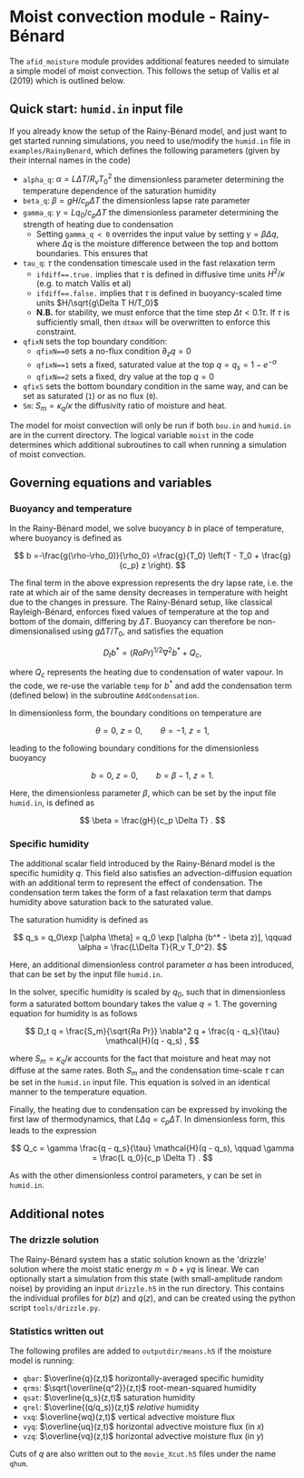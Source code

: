 # Moist convection module - Rainy-Bénard

The `afid_moisture` module provides additional features needed to simulate a simple model of moist convection.
This follows the setup of Vallis et al (2019) which is outlined below.

## Quick start: `humid.in` input file

If you already know the setup of the Rainy-Bénard model, and just want to get started running simulations, you need to use/modify the `humid.in` file in `examples/RainyBenard`, which defines the following parameters (given by their internal names in the code)

- `alpha_q`: $\alpha = L\Delta T/R_v T_0^2$ the dimensionless parameter determining the temperature dependence of the saturation humidity
- `beta_q`: $\beta = gH/c_p \Delta T$ the dimensionless lapse rate parameter
- `gamma_q`: $\gamma = L q_0/c_p \Delta T$ the dimensionless parameter determining the strength of heating due to condensation
    - Setting `gamma_q < 0` overrides the input value by setting $\gamma = \beta \Delta q$, where $\Delta q$ is the moisture difference between the top and bottom boundaries. This ensures that 
- `tau_q`: $\tau$ the condensation timescale used in the fast relaxation term
    - `ifdiff==.true.` implies that $\tau$ is defined in diffusive time units $H^2/\kappa$ (e.g. to match Vallis et al)
    - `ifdiff==.false.` implies that $\tau$ is defined in buoyancy-scaled time units $H/\sqrt{g\Delta T H/T_0}$
    - **N.B.** for stability, we must enforce that the time step $\Delta t < 0.1 \tau$. If $\tau$ is sufficiently small, then `dtmax` will be overwritten to enforce this constraint.
- `qfixN` sets the top boundary condition:
    - `qfixN==0` sets a no-flux condition $\partial_z q=0$
    - `qfixN==1` sets a fixed, saturated value at the top $q=q_s=1-e^{-\alpha}$
    - `qfixN==2` sets a fixed, dry value at the top $q=0$
- `qfixS` sets the bottom boundary condition in the same way, and can be set as saturated (`1`) or as no flux (`0`).
- `Sm`: $S_m = \kappa_q/\kappa$ the diffusivity ratio of moisture and heat.

The model for moist convection will only be run if both `bou.in` and `humid.in` are in the current directory.
The logical variable `moist` in the code determines which additional subroutines to call when running a simulation of moist convection.

## Governing equations and variables

### Buoyancy and temperature

In the Rainy-Bénard model, we solve buoyancy $b$ in place of temperature, where buoyancy is defined as

$$
b =-\frac{g(\rho-\rho_0)}{\rho_0} =\frac{g}{T_0} \left(T - T_0  + \frac{g}{c_p} z \right).
$$

The final term in the above expression represents the dry lapse rate, i.e. the rate at which air of the same density decreases in temperature with height due to the changes in pressure.
The Rainy-Bénard setup, like classical Rayleigh-Bénard, enforces fixed values of temperature at the top and bottom of the domain, differing by $\Delta T$.
Buoyancy can therefore be non-dimensionalised using $g\Delta T/T_0$, and satisfies the equation

$$
D_t b^* = (RaPr)^{1/2} \nabla^2 b^* + Q_c,
$$

where $Q_c$ represents the heating due to condensation of water vapour.
In the code, we re-use the variable `temp` for $b^*$ and add the condensation term (defined below) in the subroutine `AddCondensation`.

In dimensionless form, the boundary conditions on temperature are

$$
\theta = 0, \ z=0, \qquad \theta = -1, \ z = 1,
$$

leading to the following boundary conditions for the dimensionless buoyancy

$$
b = 0, \ z = 0, \qquad b = \beta - 1, \ z=1 .
$$

Here, the dimensionless parameter $\beta$, which can be set by the input file `humid.in`, is defined as

$$
\beta = \frac{gH}{c_p \Delta T} .
$$

### Specific humidity
The additional scalar field introduced by the Rainy-Bénard model is the specific humidity $q$.
This field also satisfies an advection-diffusion equation with an additional term to represent the effect of condensation.
The condensation term takes the form of a fast relaxation term that damps humidity above saturation back to the saturated value.

The saturation humidity is defined as

$$
q_s = q_0\exp [\alpha \theta] = q_0 \exp [\alpha (b^* - \beta z)], \qquad \alpha = \frac{L\Delta T}{R_v T_0^2}.
$$

Here, an additional dimensionless control parameter $\alpha$ has been introduced, that can be set by the input file `humid.in`.

In the solver, specific humidity is scaled by $q_0$, such that in dimensionless form a saturated bottom boundary takes the value $q=1$.
The governing equation for humidity is as follows

$$
D_t q = \frac{S_m}{\sqrt{Ra Pr}} \nabla^2 q + \frac{q - q_s}{\tau} \mathcal{H}(q - q_s) ,
$$

where $S_m=\kappa_q/\kappa$ accounts for the fact that moisture and heat may not diffuse at the same rates.
Both $S_m$ and the condensation time-scale $\tau$ can be set in the `humid.in` input file.
This equation is solved in an identical manner to the temperature equation.

Finally, the heating due to condensation can be expressed by invoking the first law of thermodynamics, that $L \Delta q = c_p \Delta T$.
In dimensionless form, this leads to the expression

$$
Q_c = \gamma \frac{q - q_s}{\tau} \mathcal{H}(q - q_s), \qquad \gamma = \frac{L q_0}{c_p \Delta T} .
$$

As with the other dimensionless control parameters, $\gamma$ can be set in `humid.in`.

## Additional notes

### The drizzle solution

The Rainy-Bénard system has a static solution known as the 'drizzle' solution where the moist static energy $m=b+\gamma q$ is linear.
We can optionally start a simulation from this state (with small-amplitude random noise) by providing an input `drizzle.h5` in the run directory.
This contains the individual profiles for $b(z)$ and $q(z)$, and can be created using the python script `tools/drizzle.py`.

### Statistics written out

The following profiles are added to `outputdir/means.h5` if the moisture model is running:

- `qbar`: $\overline{q}(z,t)$ horizontally-averaged specific humidity
- `qrms`: $\sqrt{\overline{q^2}}(z,t)$ root-mean-squared humidity
- `qsat`: $\overline{q_s}(z,t)$ saturation humidity
- `qrel`: $\overline{(q/q_s)}(z,t)$ *relative* humidity
- `vxq`: $\overline{wq}(z,t)$ vertical advective moisture flux
- `vyq`: $\overline{uq}(z,t)$ horizontal advective moisture flux (in $x$)
- `vzq`: $\overline{vq}(z,t)$ horizontal advective moisture flux (in $y$)

Cuts of $q$ are also written out to the `movie_Xcut.h5` files under the name `qhum`.